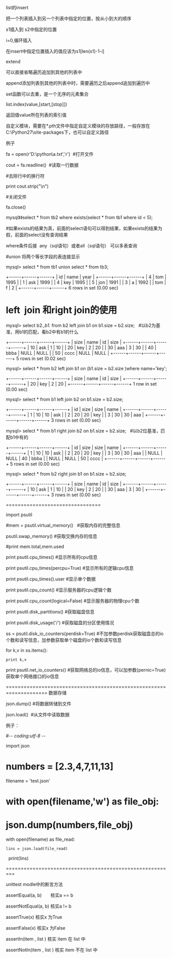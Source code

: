 list的insert

把一个列表插入到另一个列表中指定的位置，按从小到大的顺序

s1插入到 s2中指定的位置

i=0,循环插入

在insert中指定位置插入的值应该为s1[len(s1)-1-i]



extend

可以直接省略遍历追加到其他的列表中

append添加列表到其他的列表中时，需要遍历之后append追加到遍历中

set函数可以去重，是一个无序的元素集合

list.index(value,[start,[stop]])

返回值value所在列表的索引值



自定义模块，需要在*.pth文件中指定自定义模块的存放路径，一般存放在C:\Python27\site-packages下，也可以自定义路径

例子

fa = open(r'D:\python\a.txt','r')  #打开文件

cout = fa.readline()  #读取一行数据

#去除行中的换行符

print cout.strip("\n")

#关闭文件

fa.close()


mysql》》select * from tb2 where exists(select * from tb1 where id < 5);

#如果exists的结果为真，前面的select语句可以得到结果，如果exists的结果为假，前面的select没有查询结果


where条件后接  any（sql语句）或者all（sql语句） 可以多表查询

#union 将两个等长字段的表连接显示

mysql> select * from tb1 union select *  from tb3;

+------+------+------+
| id   | name | year |
+------+------+------+
| 4    | tom  | 1995 |
| 1    | ask  | 1999 |
| 4    | key  | 1995 |
| 5    | jon  | 1991 |
| 3    | a    | 1992 |
| tom  | f    |    2 |
+------+------+------+
6 rows in set (0.00 sec)



# left  join 和right join的使用

mysql> select b2.*,b1.* from b2 left join b1 on b1.size = b2.size;   #以b2为基准，用b1的匹配，看b2中有b1的什么

+------+------+------+------+
| size | name | id   | size |
+------+------+------+------+
|   10 | ask  |    1 |   10 |
|   20 | key  |    2 |   20 |
|   30 | aaa  |    3 |   30 |
|   40 | bbba | NULL | NULL |
|   50 | cccc | NULL | NULL |
+------+------+------+------+
5 rows in set (0.02 sec)

mysql> select * from b2 left join b1 on (b1.size = b2.size )where name='key';

+------+------+------+------+
| size | name | id   | size |
+------+------+------+------+
|   20 | key  |    2 |   20 |
+------+------+------+------+
1 row in set (0.00 sec)

mysql> select * from b1 left join b2 on b1.size = b2.size;

+------+------+------+------+
| id   | size | size | name |
+------+------+------+------+
|    1 |   10 |   10 | ask  |
|    2 |   20 |   20 | key  |
|    3 |   30 |   30 | aaa  |
+------+------+------+------+
3 rows in set (0.00 sec)

mysql> select * from b1 right join b2 on b1.size = b2.size;   #以b2位基准，匹配b1中有的

+------+------+------+------+
| id   | size | size | name |
+------+------+------+------+
|    1 |   10 |   10 | ask  |
|    2 |   20 |   20 | key  |
|    3 |   30 |   30 | aaa  |
| NULL | NULL |   40 | bbba |
| NULL | NULL |   50 | cccc |
+------+------+------+------+
5 rows in set (0.00 sec)

mysql> select * from b2 right join b1 on b1.size = b2.size;

+------+------+------+------+
| size | name | id   | size |
+------+------+------+------+
|   10 | ask  |    1 |   10 |
|   20 | key  |    2 |   20 |
|   30 | aaa  |    3 |   30 |
+------+------+------+------+
3 rows in set (0.00 sec)



================================

import psutil

#mem = psutil.virtual_memory()   #获取内存的完整信息

psutil.swap_memory()  #获取交换内存的信息

#print mem.total,mem.used

print psutil.cpu_times()  #显示所有的cpu信息

print psutil.cpu_times(percpu=True)   #显示所有的逻辑cpu信息

print psutil.cpu_times().user  #显示单个数据

print psutil.cpu_count()   #显示服务器的cpu逻辑个数

print psutil.cpu_count(logical=False) #显示服务器的物理cpu个数

print psutil.disk_partitions()   #获取磁盘信息

print psutil.disk_usage('/')   #获取磁盘的分区使用情况

ss = psutil.disk_io_counters(perdisk=True)    #不加参数perdisk获取磁盘总的io个数和读写信息，加参数获取单个磁盘的io个数和读写信息

for k,v in ss.items():

    print k,v
    
print  psutil.net_io_counters()  #获取网络总的io信息，可以加参数(pernic=True)获取单个网络接口的io信息

====================================================================
数据存储 

json.dump() #将数据转储到文件

json.load()  #从文件中读取数据

例子：

#-*- coding:utf-8 -*-

import json

# numbers = [2.3,4,7,11,13]

filename = 'test.json'

# with open(filename,'w') as file_obj:

#     json.dump(numbers,file_obj)

with open(filename) as file_read:

    lins = json.load(file_read)
    
    print(lins)
    
=========================================================

unittest modle中的断言方法

assertEqual(a, b)        核实a == b

assertNotEqual(a, b)     核实a != b

assertTrue(x)            核实x 为True

assertFalse(x)           核实x 为False

assertIn(item , list )   核实  item 在  list 中

assertNotIn(item , list ) 核实  item 不在  list 中


